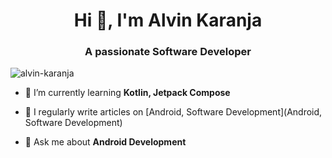 <h1 align="center">Hi 👋, I'm Alvin Karanja</h1>
<h3 align="center">A passionate Software Developer</h3>

<p align="left"> <img src="https://komarev.com/ghpvc/?username=alvin-karanja&label=Profile%20views&color=0e75b6&style=flat" alt="alvin-karanja" /> </p>

- 🌱 I’m currently learning **Kotlin, Jetpack Compose**

- 📝 I regularly write articles on [Android, Software Development](Android, Software Development)

- 💬 Ask me about **Android Development**
</p>
